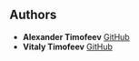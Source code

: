 ## Authors

- **Alexander Timofeev** [GitHub](https://github.com/tam2511)
- **Vitaly Timofeev** [GitHub](https://github.com/pure7000)
